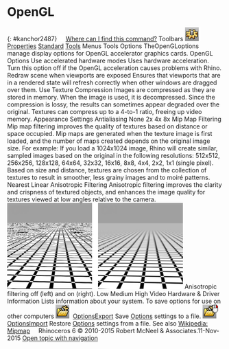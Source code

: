 ---
---


# OpenGL
{: #kanchor2487}
 [![images/transparent.gif](images/transparent.gif)Where can I find this command?](javascript:void(0);) Toolbars
![images/options.png](images/options.png) [Properties](properties-toolbar.html)  [Standard](standard-toolbar.html)  [Tools](tools-toolbar.html) 
Menus
Tools
Options
TheOpenGLoptions manage display options for OpenGL accelerator graphics cards.
OpenGL Options
Use accelerated hardware modes
Uses hardware acceleration. Turn this option off if the OpenGL acceleration causes problems with Rhino.
Redraw scene when viewports are exposed
Ensures that viewports that are in a rendered state will refresh correctly when other windows are dragged over them.
Use Texture Compression
Images are compressed as they are stored in memory. When the image is used, it is decompressed. Since the compression is lossy, the results can sometimes appear degraded over the original. Textures can compress up to a 4-to-1 ratio, freeing up video memory.
Appearance Settings
Antialiasing
None
2x
4x
8x
Mip Map Filtering
Mip map filtering improves the quality of textures based on distance or space occupied. Mip maps are generated when the texture image is first loaded, and the number of maps created depends on the original image size. For example: If you load a 1024x1024 image, Rhino will create similar, sampled images based on the original in the following resolutions: 512x512, 256x256, 128x128, 64x64, 32x32, 16x16, 8x8, 4x4, 2x2, 1x1 (single pixel). Based on size and distance, textures are chosen from the collection of textures to result in smoother, less grainy images and to moiré patterns.
Nearest
Linear
Anisotropic Filtering
Anisotropic filtering improves the clarity and crispness of textured objects, and enhances the image quality for textures viewed at low angles relative to the camera.
![images/anisotropicfiltering.png](images/anisotropicfiltering.png)
Anisotropic filtering off (left) and on (right).
Low
Medium
High
Video Hardware &amp; Driver Information
Lists information about your system.
To save options for use on other computers
![images/optionsexport.png](images/optionsexport.png) [OptionsExport](optionsexport.html) 
Save [Options](options.html) settings to a file.
![images/optionsimport.png](images/optionsimport.png) [OptionsImport](optionsexport.html#optionsimport) 
Restore [Options](options.html) settings from a file.
See also
 [Wikipedia: Mipmap](https://en.wikipedia.org/wiki/Mipmap) 
&#160;
&#160;
Rhinoceros 6 © 2010-2015 Robert McNeel &amp; Associates.11-Nov-2015
 [Open topic with navigation](view-opengl.html) 

